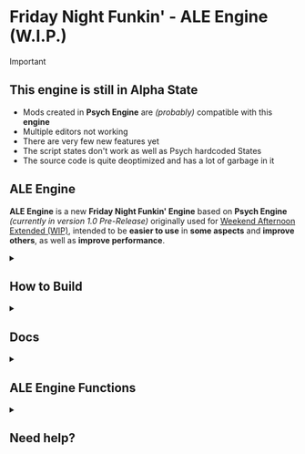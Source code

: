 # Friday Night Funkin' - ALE Engine (W.I.P.)

>[!IMPORTANT]
> ## This engine is still in **Alpha State**
> * Mods created in **Psych Engine** are *(probably)* compatible with this **engine**
> * Multiple editors not working
> * There are very few new features yet
> * The script states don't work as well as Psych hardcoded States
> * The source code is quite deoptimized and has a lot of garbage in it

## ALE Engine
**ALE Engine** is a new **Friday Night Funkin' Engine** based on **Psych Engine** *(currently in version 1.0 Pre-Release)* originally used for [Weekend Afternoon Extended (WIP)](https://gamebanana.com/mods/379624), intended to be **easier to use** in **some aspects** and **improve others**, as well as **improve performance**.

    
<details><summary><h2>How to Build</h2></summary>
  
##### Tested on Windows 11
1. **Download** and **install** [Haxe](https://haxe.org/download/).
    - Leave all **installation options** as **default**.
2. **Download** and **install** [`git-scm`](https://git-scm.com/download/win).
    - Leave all **installation options** as **default**.
3. Run `setup/installVisualStudioCode.bat` using **cmd** or **double-clicking it**.
3. Run `update.bat` using **cmd** or **double-clicking it**.
4. Once the **libraries are installed**, run `lime test windows` to compile and **launch the game** *(may take a long time)*.
</details>

<details><summary><h2>Docs</h2></summary>

* [Psych Engine Wiki](https://github.com/ShadowMario/FNF-PsychEngine/wiki)
* [ALE Engine Wiki](WIKI.md)
</details>

<details><summary><h2>ALE Engine Functions</h2></summary>

#### I don't have money to activate the Wiki
* [Psych Engine Wiki](https://github.com/ShadowMario/FNF-PsychEngine/wiki)
* [ALE Engine Wiki]
</details>

<details><summary><h2>Need help?</h2></summary>
  
#### Don't worry!
* If you **do not have problems related to ALE Engine's own functions**, you can **ask for help** on the [Psych Engine's Discord Server](https://discord.com/invite/2ka77eMXDv).
* If you **have problems with ALE Engine's own functions**, do not hesitate to **write to me on Dicord** (I'm @alejogdofficial) *This is because there is still no Discord Server for ALE Engine*.
</details>
